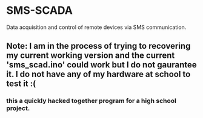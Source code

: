 # SMS-SCADA
Data acquisition and control of remote devices via SMS communication. 
## Note: I am in the process of trying to recovering my current working version and the current 'sms_scad.ino' could work but I do not gaurantee it. I do not have any of my hardware at school to test it :(

### this a quickly hacked together program for a high school project. 

